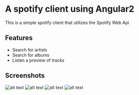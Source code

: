  # A spotify client using Angular2
 
 This is a simple spotify client that utilizes the Spotify Web Api
 
 ## Features
 
 * Search for artists
 * Search for albums
 * Listen a preview of tracks
 
 ## Screenshots
 
 ![alt text](http://url/to/img.png)
 ![alt text](http://url/to/img.png)
 ![alt text](http://url/to/img.png)
 ![alt text](http://url/to/img.png)
